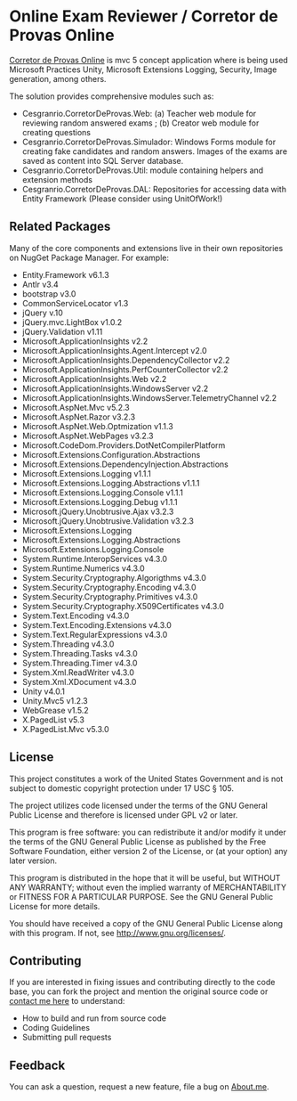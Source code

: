 # Online Exam Reviewer / Corretor de Provas Online

[Corretor de Provas Online](https://github.com/juniormayhe/cesgranrio.corretordeprovas) is mvc 5 concept application where is being used Microsoft Practices Unity, Microsoft Extensions Logging, Security, Image generation, among others.

The solution provides comprehensive modules such as:

* Cesgranrio.CorretorDeProvas.Web: (a) Teacher web module for reviewing random answered exams ; (b) Creator web module for creating questions
* Cesgranrio.CorretorDeProvas.Simulador: Windows Forms module for creating fake candidates and random answers. Images of the exams are saved as content into SQL Server database.
* Cesgranrio.CorretorDeProvas.Util:  module containing helpers and extension methods
* Cesgranrio.CorretorDeProvas.DAL: Repositories for accessing data with Entity Framework (Please consider using UnitOfWork!)

## Related Packages
Many of the core components and extensions live in their own repositories on NugGet Package Manager. For example:

* Entity.Framework v6.1.3
* Antlr v3.4
* bootstrap v3.0
* CommonServiceLocator v1.3
* jQuery v.10
* jQuery.mvc.LightBox v1.0.2
* jQuery.Validation v1.11
* Microsoft.ApplicationInsights v2.2
* Microsoft.ApplicationInsights.Agent.Intercept v2.0
* Microsoft.ApplicationInsights.DependencyCollector v2.2
* Microsoft.ApplicationInsights.PerfCounterCollector v2.2
* Microsoft.ApplicationInsights.Web v2.2
* Microsoft.ApplicationInsights.WindowsServer v2.2
* Microsoft.ApplicationInsights.WindowsServer.TelemetryChannel v2.2
* Microsoft.AspNet.Mvc v5.2.3
* Microsoft.AspNet.Razor v3.2.3
* Microsoft.AspNet.Web.Optmization v1.1.3
* Microsoft.AspNet.WebPages v3.2.3
* Microsoft.CodeDom.Providers.DotNetCompilerPlatform
* Microsoft.Extensions.Configuration.Abstractions
* Microsoft.Extensions.DependencyInjection.Abstractions
* Microsoft.Extensions.Logging v1.1.1
* Microsoft.Extensions.Logging.Abstractions v1.1.1
* Microsoft.Extensions.Logging.Console v1.1.1
* Microsoft.Extensions.Logging.Debug v1.1.1
* Microsoft.jQuery.Unobtrusive.Ajax v3.2.3
* Microsoft.jQuery.Unobtrusive.Validation v3.2.3
* Microsoft.Extensions.Logging
* Microsoft.Extensions.Logging.Abstractions
* Microsoft.Extensions.Logging.Console
* System.Runtime.InteropServices v4.3.0
* System.Runtime.Numerics v4.3.0
* System.Security.Cryptography.Algorigthms v4.3.0
* System.Security.Cryptography.Encoding v4.3.0
* System.Security.Cryptography.Primitives v4.3.0
* System.Security.Cryptography.X509Certificates v4.3.0
* System.Text.Encoding v4.3.0
* System.Text.Encoding.Extensions v4.3.0
* System.Text.RegularExpressions v4.3.0
* System.Threading v4.3.0
* System.Threading.Tasks v4.3.0
* System.Threading.Timer v4.3.0
* System.Xml.ReadWriter v4.3.0
* System.Xml.XDocument v4.3.0
* Unity v4.0.1
* Unity.Mvc5 v1.2.3
* WebGrease v1.5.2
* X.PagedList v5.3
* X.PagedList.Mvc v5.3.0

## License

This project constitutes a work of the United States Government and is not subject to domestic copyright protection under 17 USC § 105.

The project utilizes code licensed under the terms of the GNU General Public License and therefore is licensed under GPL v2 or later.

This program is free software: you can redistribute it and/or modify it under the terms of the GNU General Public License as published by the Free Software Foundation, either version 2 of the License, or (at your option) any later version.

This program is distributed in the hope that it will be useful, but WITHOUT ANY WARRANTY; without even the implied warranty of MERCHANTABILITY or FITNESS FOR A PARTICULAR PURPOSE. See the GNU General Public License for more details.

You should have received a copy of the GNU General Public License along with this program. If not, see http://www.gnu.org/licenses/.

## Contributing

If you are interested in fixing issues and contributing directly to the code base, you can fork the project and mention the original source code or [contact me here](https://about.me/juniormayhe) to understand:

* How to build and run from source code
* Coding Guidelines
* Submitting pull requests

## Feedback

You can ask a question, request a new feature, file a bug on [About.me](https://about.me/juniormayhe).

